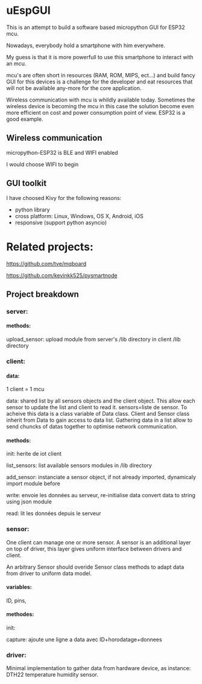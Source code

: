 # uEspGUI

This is an attempt to build a software based micropython GUI for ESP32 mcu.

Nowadays, everybody hold a smartphone with him everywhere.

My guess is that it is more powerfull to use this smartphone to interact with an mcu.

mcu's are often short in resources (RAM, ROM, MIPS, ect...) and build fancy GUI for this devices is a challenge for the developer and eat resources that will not be available any-more for the core application.

Wireless communication with mcu is whildly available today. Sometimes the wireless device is becoming the mcu in this case the solution become even more efficient on cost and power consumption point of view. ESP32 is a good example.

## Wireless communication
micropython-ESP32 is BLE and WIFI enabled

I would choose WIFI to begin



## GUI toolkit

I have choosed Kivy for the following reasons:
- python library
- cross platform: Linux, Windows, OS X, Android, iOS
- responsive (support python asyncio)

# Related projects:
https://github.com/tve/mqboard

https://github.com/kevinkk525/pysmartnode


## Project breakdown

### server:

#### methods:

upload_sensor: upload module from server's /lib directory in client /lib directory




### client:
#### data:
1 client = 1 mcu

data: shared list by all sensors objects and the client object. This allow each sensor to update the list and client to read it. 
sensors=liste de sensor. To acheive this data is a class variable of Data class. Client and Sensor class inherit from Data to gain access to data list.
Gathering data in a list allow to send chuncks of datas together to optimise network communication. 

#### methods:
init: herite de iot client


list_sensors: list available sensors modules in /lib directory

add_sensor: instanciate a sensor object, if not already imported, dynamicaly import module before 

write: envoie les données au serveur, re-initialise data
convert data to string using json module

read: lit les données depuis le serveur







### sensor:
One client can manage one or more sensor.
A sensor is an additional layer on top of driver, this layer gives uniform interface between drivers and client.

An arbitrary Sensor should overide Sensor class methods to adapt data from driver to uniform data model.

#### variables:
ID, pins,
#### methodes:
 init:
 
 capture: ajoute une ligne a data avec ID+horodatage+donnees


### driver:
Minimal implementation to gather data from hardware device, as instance: DTH22 temperature humidity sensor.


